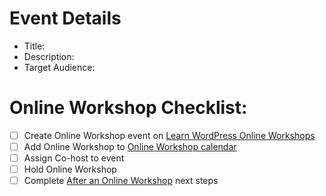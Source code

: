 # Event Details
- Title: 
- Description: 
- Target Audience: 

# Online Workshop Checklist:
- [ ] Create Online Workshop event on [Learn WordPress Online Workshops](https://www.meetup.com/learn-wordpress-online-workshops/)
- [ ] Add Online Workshop to [Online Workshop calendar](https://learn.wordpress.org/online-workshops/)
- [ ] Assign Co-host to event
- [ ] Hold Online Workshop
- [ ] Complete [After an Online Workshop](https://make.wordpress.org/training/handbook/online-workshops/after-an-online-workshop/) next steps
